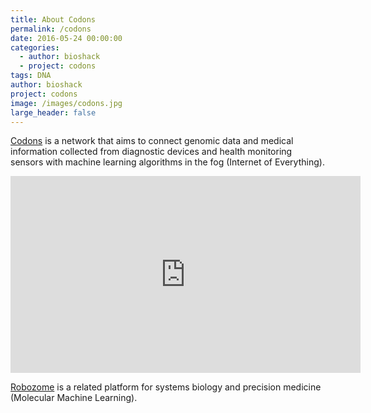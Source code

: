```yaml
---
title: About Codons
permalink: /codons
date: 2016-05-24 00:00:00
categories:
  - author: bioshack
  - project: codons
tags: DNA
author: bioshack
project: codons
image: /images/codons.jpg
large_header: false
---
```


<a href="http://github.com/codons" target="_blank">Codons</a> is a network that aims to connect genomic data and medical information collected from diagnostic devices and health monitoring sensors with machine learning algorithms in the fog (Internet of Everything).

<p><div class="video-container"><iframe width="560" height="315" src="https://www.youtube.com/embed/s6rJLXq1Re0" frameborder="0" allowfullscreen></iframe></div></p>

<a href="http://github.com/robozome" target="_blank">Robozome</a> is a related platform for systems biology and precision medicine (Molecular Machine Learning).